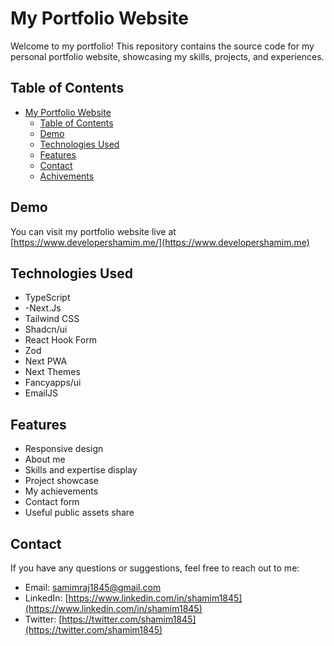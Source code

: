 # My Portfolio Website

Welcome to my portfolio! This repository contains the source code for my personal portfolio website, showcasing my skills, projects, and experiences.

## Table of Contents

- [My Portfolio Website](#my-portfolio-website)
  - [Table of Contents](#table-of-contents)
  - [Demo](#demo)
  - [Technologies Used](#technologies-used)
  - [Features](#features)
  - [Contact](#contact)
  - [Achivements](#achivements)

## Demo

You can visit my portfolio website live at [https://www.developershamim.me/](https://www.developershamim.me)

## Technologies Used

- TypeScript
- -Next.Js
- Tailwind CSS
- Shadcn/ui
- React Hook Form
- Zod
- Next PWA
- Next Themes
- Fancyapps/ui
- EmailJS

## Features

- Responsive design
- About me
- Skills and expertise display
- Project showcase
- My achievements
- Contact form
- Useful public assets share

## Contact

If you have any questions or suggestions, feel free to reach out to me:

- Email: samimraj1845@gmail.com
- LinkedIn: [https://www.linkedin.com/in/shamim1845](https://www.linkedin.com/in/shamim1845)
- Twitter: [https://twitter.com/shamim1845](https://twitter.com/shamim1845)
